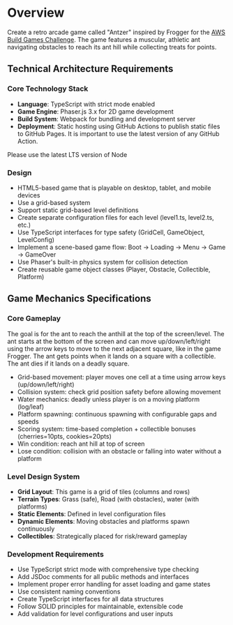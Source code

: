# Overview

Create a retro arcade game called "Antzer" inspired by Frogger for the [AWS Build Games Challenge](https://community.aws/content/2y6egGcPAGQs8EwtQUM9KAONojz/build-games-challenge-build-classics-with-amazon-q-developer-cli). The game features a muscular, athletic ant navigating obstacles to reach its ant hill while collecting treats for points.


## Technical Architecture Requirements

### Core Technology Stack

-  **Language**: TypeScript with strict mode enabled
-  **Game Engine**: Phaser.js 3.x for 2D game development
-  **Build System**: Webpack for bundling and development server
-  **Deployment**: Static hosting using GitHub Actions to publish static files to GitHub Pages. It is important to use the latest version of any GitHub Action.

Please use the latest LTS version of Node

### Design

- HTML5-based game that is playable on desktop, tablet, and mobile devices
- Use a grid-based system
- Support static grid-based level definitions
- Create separate configuration files for each level (level1.ts, level2.ts, etc.)
- Use TypeScript interfaces for type safety (GridCell, GameObject, LevelConfig)
- Implement a scene-based game flow: Boot → Loading → Menu → Game → GameOver
- Use Phaser's built-in physics system for collision detection
- Create reusable game object classes (Player, Obstacle, Collectible, Platform)

## Game Mechanics Specifications

### Core Gameplay

The goal is for the ant to reach the anthill at the top of the screen/level. The ant starts at the bottom of the screen and can move up/down/left/right using the arrow keys to move to the next adjacent square, like in the game Frogger. The ant gets points when it lands on a square with a collectible. The ant dies if it lands on a deadly square.

- Grid-based movement: player moves one cell at a time using arrow keys (up/down/left/right)
- Collision system: check grid position safety before allowing movement
- Water mechanics: deadly unless player is on a moving platform (log/leaf)
- Platform spawning: continuous spawning with configurable gaps and speeds
- Scoring system: time-based completion + collectible bonuses (cherries=10pts, cookies=20pts)
- Win condition: reach ant hill at top of screen
- Lose condition: collision with an obstacle or falling into water without a platform


### Level Design System

-  **Grid Layout**: This game is a grid of tiles (columns and rows)
-  **Terrain Types**: Grass (safe), Road (with obstacles), water (with platforms)
-  **Static Elements**: Defined in level configuration files
-  **Dynamic Elements**: Moving obstacles and platforms spawn continuously
-  **Collectibles**: Strategically placed for risk/reward gameplay

### Development Requirements

- Use TypeScript strict mode with comprehensive type checking
- Add JSDoc comments for all public methods and interfaces
- Implement proper error handling for asset loading and game states
- Use consistent naming conventions
- Create TypeScript interfaces for all data structures
- Follow SOLID principles for maintainable, extensible code
- Add validation for level configurations and user inputs
